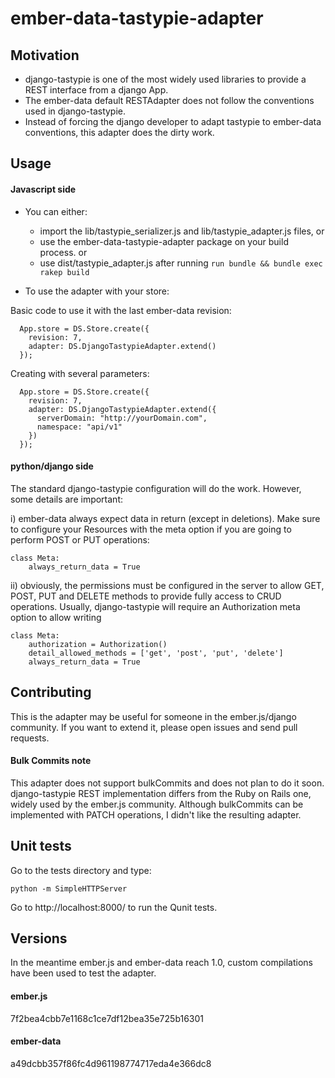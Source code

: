 # ember-data-tastypie-adapter


## Motivation
- django-tastypie is one of the most widely used libraries to provide a REST interface from a django App.
- The ember-data default RESTAdapter does not follow the conventions used in django-tastypie.
- Instead of forcing the django developer to adapt tastypie to ember-data conventions, this adapter does the dirty work.


## Usage

#### Javascript side

- You can either:
  - import the lib/tastypie_serializer.js and lib/tastypie_adapter.js files, or
  - use the ember-data-tastypie-adapter package on your build process.
  or
  - use dist/tastypie_adapter.js after running `run bundle && bundle exec rakep build`

- To use the adapter with your store:

Basic code to use it with the last ember-data revision:

      App.store = DS.Store.create({
        revision: 7,
        adapter: DS.DjangoTastypieAdapter.extend()
      });

Creating with several parameters:

      App.store = DS.Store.create({
        revision: 7,
        adapter: DS.DjangoTastypieAdapter.extend({
          serverDomain: "http://yourDomain.com",
          namespace: "api/v1"
        })
      });


#### python/django side
The standard django-tastypie configuration will do the work. However, some details are important:

i) ember-data always expect data in return (except in deletions). Make sure to configure your Resources with the meta option if you are going to perform POST or PUT operations:


    class Meta:
        always_return_data = True


ii) obviously, the permissions must be configured in the server to allow GET, POST, PUT and DELETE methods to provide fully access to CRUD operations. Usually, django-tastypie will require an Authorization meta option to allow writing

    class Meta:
        authorization = Authorization()
        detail_allowed_methods = ['get', 'post', 'put', 'delete']
        always_return_data = True



## Contributing
This is the adapter may be useful for someone in the ember.js/django community. If you want to extend it, please open issues and send pull requests.

#### Bulk Commits note
This adapter does not support bulkCommits and does not plan to do it soon. django-tastypie REST implementation differs from the Ruby on Rails one, widely used by the ember.js community. Although bulkCommits can be implemented with PATCH operations, I didn't like the resulting adapter.

## Unit tests
Go to the tests directory and type:

    python -m SimpleHTTPServer

Go to http://localhost:8000/ to run the Qunit tests.

## Versions
In the meantime ember.js and ember-data reach 1.0, custom compilations have been used to test the adapter.

#### ember.js
7f2bea4cbb7e1168c1ce7df12bea35e725b16301

#### ember-data
a49dcbb357f86fc4d961198774717eda4e366dc8
